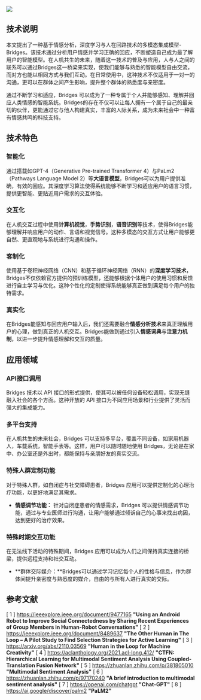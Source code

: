 





![](F:\Users\Djctionary\Desktop\Bridges.png)



## 技术说明

本文提出了一种基于情感分析，深度学习与人在回路技术的多模态集成模型-Bridges。该技术通过分析用户情感并学习正确的回应，不断塑造自己成为最了解用户的智能模型。在人机共生的未来，随着这一技术的普及与应用，人与人之间的联系可以通过Bridges这一桥梁来实现，使我们能够与熟悉的智能模型自由交流，而对方也能以相同方式与我们互动。在日常使用中，这种技术不仅适用于一对一的沟通，更可以在群体之间产生影响，提升整个群体的熟悉度与亲密度。

通过不断学习和适应，Bridges  可以成为了一种专属于个人并能够感知、理解并回应人类情感的智能系统。Bridges的存在不仅可以让每人拥有一个属于自己的最亲切的伙伴，更能通过它与他人构建真实，丰富的人际关系，成为未来社会中一种富有情感共鸣的科技支持。



## 技术特色

### 智能化

通过搭载如GPT-4（Generative Pre-trained Transformer 4）与PaLm2（Pathways Language Model 2）等**大语言模型**，Bridges可以为用户提供准确，有效的回应。其深度学习算法使得系统能够不断学习和适应用户的语言习惯，提供更智能、更贴近用户需求的交互体验。

### 交互化

在人机交互过程中使用**计算机视觉**，**手势识别**，**语音识别**等技术，使得Bridges能够理解并响应用户的动作、言语和视觉信号。这种多模态的交互方式让用户能够更自然、更直观地与系统进行沟通和操作。

### 客制化

使用基于卷积神经网络（CNN）和基于循环神经网络（RNN）的**深度学习技术**，Bridges不仅依赖官方提供的预训练模型，还能够根据个体用户的使用习惯和反馈进行自主学习与优化。这种个性化的定制使得系统能够真正做到满足每个用户的独特需求。

### 真实化

在Bridges能感知与回应用户输入后，我们还需要融合**情感分析技术**来真正理解用户的心理，做到真正的人机交互。Bridges能做到通过引入**情感词典**与**注意力机制**，以进一步提升情感理解和交互的质量。



## 应用领域

### API接口调用

Bridges 技术以 API 接口的形式提供，使其可以被任何设备轻松调用，实现无缝融入社会的各个方面。这种开放的 API 接口为不同应用场景和行业提供了灵活而强大的集成能力。

### 多平台支持

  在人机共生的未来社会，Bridges 可以支持多平台，覆盖不同设备，如家用机器人，车载系统，智能手表等。这样，用户可以随时随地使用 Bridges，无论是在家中、办公室还是外出时，都能保持与亲朋好友的真实交流。

###  特殊人群定制功能

  对于特殊人群，如自闭症与社交障碍患者，Bridges 应用可以提供定制化的心理治疗功能，以更好地满足其需求。

  - **情感调节功能：** 针对自闭症患者的情感需求，Bridges 可以提供情感调节功能，通过与专业医师进行沟通，让用户能够通过倾诉自己的心事来找出病因，达到更好的治疗效果。

###  特殊时期交互功能

  在无法线下活动的特殊期间，Bridges 应用可以成为人们之间保持真实连接的桥梁，提供远程支持和社交互动。

* **群体交际媒介：**Bridges可以通过学习记忆每个人的性格与信息，作为群体间提升亲密度与熟悉度的媒介，自由的与所有人进行真实的交际。



## 参考文献

[ 1 ] https://ieeexplore.ieee.org/document/9477165	**"Using an Android Robot to Improve Social Connectedness by Sharing Recent Experiences of Group Members in Human-Robot Conversations"**
[ 2 ] https://ieeexplore.ieee.org/document/8489637	**"The Other Human in The Loop – A Pilot Study to Find Selection Strategies for Active Learning"**
[ 3 ] https://arxiv.org/abs/2110.03569	**"Human in the Loop for Machine Creativity"**
[ 4 ] https://aclanthology.org/2021.acl-long.412/	**"CTFN: Hierarchical Learning for Multimodal Sentiment Analysis Using Coupled-Translation Fusion Network"**
[ 5 ] https://zhuanlan.zhihu.com/p/381805010	**"Multimodal Sentiment Analysis"**
[ 6 ] https://zhuanlan.zhihu.com/p/97170240	**"A brief introduction to multimodal sentiment analysis"**
[ 7 ] https://openai.com/chatgpt	**"Chat-GPT"**
[ 8 ] https://ai.google/discover/palm2	**"PaLM2"**

